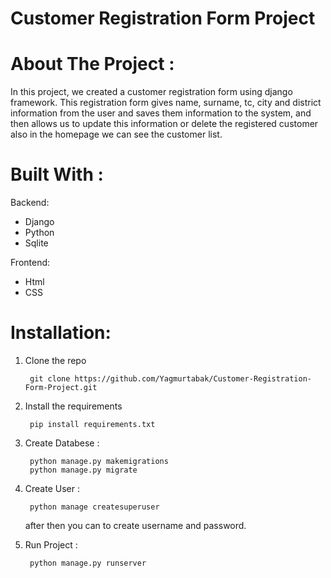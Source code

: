 # Customer Registration Form Project

# About The Project :

In this project, we created a customer registration form using django framework. This registration form gives name, surname, tc, city and district information from the user and saves them information to the system, and then allows us to update this information or delete the registered customer also in the homepage we can see the customer list.

# Built With :

Backend:

* Django
* Python
* Sqlite

Frontend:
* Html
* CSS


# Installation:

1. Clone the repo 
        
        git clone https://github.com/Yagmurtabak/Customer-Registration-Form-Project.git

2. Install the requirements 

        pip install requirements.txt

3. Create Databese :
        
        python manage.py makemigrations
        python manage.py migrate

4. Create User :

        python manage createsuperuser

    after then you can to create username and password.

5. Run Project :

        python manage.py runserver

